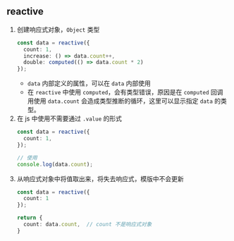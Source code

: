 ## reactive
1. 创建响应式对象，`Object` 类型
    ```ts
    const data = reactive({
      count: 1,
      increase: () => data.count++,
      double: computed(() => data.count * 2)
    });
    ```
    - `data` 内部定义的属性，可以在 `data` 内部使用
    - 在 `reactive` 中使用 `computed`，会有类型错误，原因是在 `computed` 回调用使用 `data.count` 会造成类型推断的循环，这里可以显示指定 `data` 的类型。
2. 在 js 中使用不需要通过 `.value` 的形式
    ```ts
    const data = reactive({
      count: 1,
    });

    // 使用
    console.log(data.count);
    ```
3. 从响应式对象中将值取出来，将失去响应式，模版中不会更新
    ```ts
    const data = reactive({
      count: 1
    });

    return {
      count: data.count,  // count 不是响应式对象
    }
    ```

